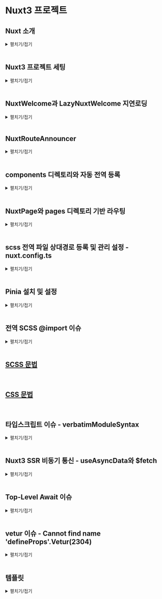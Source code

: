 # Nuxt3 프로젝트

## Nuxt 소개
<details>
<summary>펼치기/접기</summary>
<br>

프론트엔드 시장에서 가장 많이 사용되는 라이브러리 중 하나는 React이며, 그 기반 위에서 작동하는 Next.js 프레임워크가 높은 점유율을 보이고 있다.  
그 뒤를 잇는 인기 프레임워크가 바로 Vue.js이다.  

이러한 React나 Vue.js와 같은 툴은 자바스크립트를 보다 효율적으로 활용할 수 있도록 도와주는 라이브러리이기 때문에, 기본적인 퍼포먼스 차이는 크지 않다.  
하지만 React는 Facebook이 유지보수하고 있으며, Vercel이라는 강력한 커뮤니티의 지원을 받는 만큼 생태계가 크고 공식 문서가 잘 되어 있어 많은 개발자들이 채택하고 있는 것도 사실이다.

그렇다고 Vue.js가 뒤떨어진다는 의미는 아니다. 
Vue.js 역시 직관적인 문법과 편리한 구조로 많은 개발자에게 사랑받고 있으며, 더 나아가 Vue의 기능을 확장해주는 프레임워크인 Nuxt.js가 출시되면서 Vue 생태계의 가능성은 더욱 넓어졌다.

### Nuxt 3의 등장과 확산
Nuxt 3 버전이 출시된 이후 시간이 어느 정도 흐르며, 안정적인(stable) 릴리스들도 점차 나오고 있다.  
이에 따라 Vue.js를 선호하던 개발자들도 점차 Nuxt로 넘어가는 분위기가 형성되고 있다.  

실제로 Nuxt 공식 홈페이지에 접속해 보면, Github, NASA, Google 등과 같은 글로벌 대기업들이 Nuxt를 활용하고 있다는 점에서 신뢰도를 확인할 수 있다.  

Nuxt는 **개발자의 경험(Developer Experience, DX)**을 최우선으로 고려하여 웹 개발을 보다 효과적이고 성능 중심적으로 진행할 수 있도록 도와주는 툴이다.  
누구나 쉽게 사용할 수 있으며, Vue.js의 모든 기능을 포함하고 있어 Vue를 보다 있어 보이게, 구조적으로 개발할 수 있도록 도와준다.  

### 주요 기능 소개

#### SEO(Search Engine Optimization)
Vue.js나 React는 SPA(Single Page Application) 특성상 모든 페이지가 index.html 하나로 구성되기 때문에 메타 정보를 검색 엔진에 효과적으로 전달하기 어려운 구조적 한계를 가지고 있다.  

이러한 단점을 극복한 것이 바로 Next.js와 Nuxt.js다.  
Nuxt는 SSR(Server-Side Rendering) 및 SSG(Static Site Generation)를 지원하여 SEO 문제를 자연스럽게 해결할 수 있게 도와준다.  

#### Router
Vue.js에서는 별도로 vue-router를 설치한 뒤, createRouter를 설정하고 App.vue에 <router-view /> 컴포넌트를 넣는 방식으로 라우팅 기능을 구현해야 했다.  

하지만 Nuxt에서는 별도의 설정이 필요 없다.    
pages/ 디렉토리 안에 index.vue, about.vue 등의 파일을 생성하는 것만으로도 자동으로 라우팅 처리가 된다.

또한 posts/[id].vue와 같은 파일 구조를 통해 Slug 기반의 동적 라우팅도 손쉽게 구현할 수 있다.  
이 기능은 Next.js에도 동일하게 존재한다.  

라우팅 링크는 NuxtLink 컴포넌트를 사용하여 `<a>` 태그처럼 활용할 수 있으며, `useRouter()` 훅을 통해 `router.params.id`로 라우트 파라미터에 접근할 수 있다.  
이는 상세 페이지나 게시판 구현 시, 특정 ID 값을 기준으로 API와 통신하거나 DB 데이터를 조회할 때 유용하게 활용된다.

### 개발 가이드
#### Key Concepts
Nuxt.js는 TypeScript 기반으로 개발된 프레임워크로, TypeScript와의 호환성이 뛰어나다. 
최근 대부분의 프로젝트에서 TypeScript를 기본적으로 사용하는 만큼, Nuxt도 타입 안정성과 개발 편의성을 높여준다.

#### 디렉토리 구조(Directory Structure)
Nuxt를 설치하면 아래와 같은 기본 디렉토리 구조를 자동으로 구성해준다.  
별도의 src 디렉토리 없이 최상위 디렉토리 기준으로 Nuxt가 컴파일 시 자동으로 인식한다.

- assets/  
스타일시트, 폰트, 이미지 등을 관리한다.  
정적 파일을 서버에서 직접 제공하고 싶을 경우에는 public/ 디렉토리에 넣어 빌드 시 함께 제공할 수 있다.  

- components/  
전역/공통 컴포넌트를 관리하는 디렉토리다.  
예를 들어 components/base/foo/button.vue 파일이 있을 경우, <BaseFooButton />이라는 태그로 자동 인식되며, Component Auto Import 기능을 지원한다.  

- composables/  
Composition API 기반의 재사용 가능한 로직(예: 유틸 함수)을 관리하는 디렉토리다.  

- layouts/  
Slot 기능을 이용해 외부 레이아웃 틀을 정의하는 공간이다.  
예를 들어 팝업, 다이얼로그 등 공통 레이아웃이 필요한 경우에 사용된다.  
NuxtLayout 기능을 통해 동적으로 레이아웃을 적용할 수 있다.  

</details>
<br>


## Nuxt3 프로젝트 세팅
<details>
<summary>펼치기/접기</summary>
<br>

1. 설치 명령 입력
   ```bash
   npx nuxi@latest init {프로젝트명}
   ```

2. 패키지 설치 확인 - `y 선택`
   ```bash
   Need to install the following packages:
     nuxi@3.25.1
   Ok to proceed? (y) y
   ```

3. 패키지 매니저 선택 - `npm 선택`
   ```bash
   ❯ Which package manager would you like to use?
   ● npm (current)
   ○ pnpm
   ○ yarn
   ○ bun
   ○ deno
   ```

4. 텔레메트리 참여 여부 선택 - `No 선택`
   ```bash
   ℹ Nuxt collects completely anonymous data about usage.
     This will help us improve Nuxt developer experience over time.
     Read more on https://github.com/nuxt/telemetry
   ❯ Are you interested in participating?
   ○ Yes / ● No
   ```
   > **참고**: 텔레메트리는 익명으로 사용자의 기본 환경과 행동 데이터를 수집해 Nuxt 팀이 개발자 경험을 분석하고 개선하는 데 활용하는 옵트인 기반의 데이터 수집 시스템으로, 개인정보는 수집하지 않으며, 수집된 데이터는 Nuxt 프로젝트 개선에만 사용된다.

5. Git 리포지토리 초기화 여부 선택 - `No 선택`
   ```bash
   ❯ Initialize git repository?
   ○ Yes / ● No
   ```

6. 공식 모듈 설치 여부 선택 - none(ctrl+C)
   ```bash
   ✔ Would you like to install any of the official modules?
   none
   ```

7. 설치 완료 후 서버 실행
   ```bash
   npm run dev
   ```

</details>
<br>

## NuxtWelcome과 LazyNuxtWelcome 지연로딩
<details>
<summary>펼치기/접기</summary>
<br>

NuxtJS를 설치한 후 구성되는 최상위 app.vue 컴포넌트의 template영역에 NuxtWelcome이라는 컴포넌트가 선언되어 있다.
해당 컴포넌트는 NuxtJS가 기본적으로 제공하는 컴포넌트로 [.nuxt/components.d.ts](.nuxt/components.d.ts) 파일에 등록된 컴포넌트이다.  
_GlobalComponents interface를 보면 해당 컴포넌트 외에도 다른 컴포넌트들이 있는것을 확인할 수 있다.

```ts
interface _GlobalComponents {
   /* 생략 */
   'NuxtWelcome': typeof import("../node_modules/nuxt/dist/app/components/welcome.vue")['default']
   /* 생략 */
}
export const NuxtWelcome: typeof import("../node_modules/nuxt/dist/app/components/welcome.vue")['default']
```

실제 해당 컴포넌트는 [node_modules/nuxt/dist/app/components/welcome.vue](node_modules/nuxt/dist/app/components/welcome.vue) 경로에서 확인할 수 있다.

_GlobalComponents interface에 선언된 다른 기본 컴포넌트들도 NuxtWelcome과 같이 내장되어있으며 공식문서 등의 래퍼런스를 확인하여 기능을 익힐 수 있다.

추가로 해당 컴포넌트는 LazyComponent의 제네릭 타입으로 import되어 LazyNuxtWelcome이라는 이름으로도 등록되어 있다.

### LazyNuxtWelcome과 Lazy Load(지연로딩)
먼저 Lazy Load란 우리말로 지연 로딩이라고 부르며 특정 리소스(컴포넌트, 페이지 등)을 필요한 시점에 로딩하는 것을 말한다.  

js에서는 보통 import문을 최상단에 선언하여 불러오는데 해당 방식을 문법적으로는 Static import(정적 임포트) 동작 시점 측면에서는 Eager Load(즉시 로드)이라고 정의할 수 있다.

Lazy Load 지연 로딩은 해당 방법 대신 import() 함수를 사용하여 필요한 시점에 호출하여 로딩할 수 있다.

자주 쓰는 공통 컴포넌트일 경우에는 정적 Static import를 권장하지만,  
무거운 페이지 단위의 컴포넌트 혹은 Modal, Chart, Map 같은 대형 UI, 관리자 페이지와 같이  
시스템적인 설정이 필요한 자주 사용하지 않는 화면에서 사용하는 것이 바람직한 예로 볼 수 있다.  

VueJS에서도 Router import시 앞서 언급한 import() 함수를 호출하여 Lazy Load를 사용할 수 있다.
```js
const routes = [
  {
    path: '/mypage',
    component: () => import('./pages/MyPage.vue')
  }
]

```

#### 지연 로딩(Lazy Load)의 중요점
- 퍼포먼스 최적화
  - 초기 번들 크기 감소로 페이지 첫 로딩 속도가 향상된다.
    - ex) First Paint, Time to Interactive 등 개선
- 코드 스플리팅
  - webpack이나 vite는 import()를 만나면 자동으로 별도의 chunk(단위)로 분리한다.
    - ex) [즉시] app.js (안에 MyPage.js 존재) → [지연] app.js, MyPage.[hash].js 로 분리
   - 브라우저에서 요청 발생시 분리된 컴포넌트 MyPage.[hash].js 파일을 브라우저에 추가로 다운로드한다.

#### First Paint란?
웹 사이트를 열었을 때 최초로 화면이 출력되는 시점으로, 예를들어 하얀 화면만 있다가 글씨나 배경이 처음으로 출력되는 순간을 말한다.

#### Time To Interactive란?
사용자가 클릭하거나 스크롤을 할 수 있을 정도로 웹 사이트가 완전히 준비된 시점을 말한다.  
버튼이 보이지만 아직 안눌리는 상태는 아직 준비 안 된 것이며, 눌렀을 때 반응하는 시점이 바로 `Time To Interactive` 이다.

</details>
<br>

## NuxtRouteAnnouncer
<details>
<summary>펼치기/접기</summary>
<br>

NuxtJS를 설치한 후 구성되는 최상위 app.vue 컴포넌트의 template영역에 NuxtRouteAnnouncer이라는 컴포넌트가 선언되어 있다.  
해당 컴포넌트는 접근성(A11Y) 관련 내장 컴포넌트이다.  
페이지가 변경될 때 화면 리더(Screen Reader)에게 새로운 경로를 알리는 역할을 한다.  
여기서 말하는 화면 리더는 각 장애인 또는 시력이 약한 사람이 컴퓨터나 스마트폰 화면의 내용을 음성으로 듣거나 점자 디스플레이로 출력할 수 있게 도와주는 보조 기술(Assistive Technology)를 말한다.  
예를들면 시각 장애인이 사용하는 스크린 리더가 경로 변화를 인식할 수 있게 한다.   
만약 `<main>` 컨텐츠가 바뀌었음을 시각적으로 보지 못해도 음성으로 안내받을 수 있다.  
SPA 에서는 페이지 전환 시 실제로 HTML 전체가 바뀌지 않고 Vue 라우터만 바뀌기 때문에 스크린 리더는 페이지가 바뀌었다는 것을 감지하지 못하기 때문에 이러한 도우미 역할을 하는 컴포넌트이다.

해당 컴포넌트는 접근성이 필요할때 사용하는 컴포넌트 이므로 필수 컴포넌트가 아니다.

[node_modules/nuxt/dist/app/components/nuxt-route-announcer.js](node_modules/nuxt/dist/app/components/nuxt-route-announcer.js)에 존재하며 .vue 확장자가 아닌 .js 확장자로 구현된 컴포넌트이다.  


</details>
<br>

## components 디렉토리와 자동 전역 등록
<details>
<summary>펼치기/접기</summary>
<br>

NuxtJS에서는 루트 경로에 존재하는 components 디렉토리 하위의 모든 컴포넌트들을 자동으로 전역에 등록해준다.  따라서 import문 없이 자동으로 import 할 수 있다.  
![alt text](image.png)
```vue
<template>
  <div>
    <AppHeader />
  </div>
</template>
<script setup lang="ts">
/* AppHeader 컴포넌트를 정적 import 및 component 등록작업을 하지 않아도 출력된다! */
</script>
```

해당 기능은 다음으로 배울 pages 디렉토리 기반 라우팅 방식에서도 자동 import되어 동일하게 사용이 가능하다.

</details>
<br>

## NuxtPage와 pages 디렉토리 기반 라우팅
<details>
<summary>펼치기/접기</summary>
<br>

### 1. 중첩 라우트(index.vue)
pages 디렉토리 하위에 새로운 디렉토리를 생성하고, index.vue 라는 이름으로 컴포넌트를 생성할 경우 디렉토리 기반으로 `{locahlost:port}/bookmark` 주소로 라우팅이 된다.

- 라우팅 경로: {locahlost:port}/bookmark
- 리소스 경로: pages/bookmark/index.vue
- 하위 폴더, 하위 경로를 구조적으로 관리할 때 주로 사용하며, 유지보수와 확정성에 유리하다.
  - 예를들어 bookmark관련 컴포넌트들을 관리해야할 때 디렉토리로 분류하여 관리한다.
    - pages/bookmark/components/컴포넌트.vue
    - pages/bookmark/index.vue
    - 구조
      ```
      📂pages/
      └── 📂bookmark/
          ├── 📂components/
          │   └── 컴포넌트.vue
          └── index.vue
      ```

### 2. 단일 라우트(컴포넌트명.vue)

- 라우팅 경로: {locahlost:port}/bookmark
- 리소스 경로: pages/bookmark.vue
  - 폴더 없이 단순 파일명 기반 라우팅으로 작은 프로젝트나 단순 페이지 구성에 적합하다.
    - pages/bookmark/components/컴포넌트.vue
    - pages/bookmark.vue
    - 구조
      ```
      📂pages/
      └── bookmark.vue
      ```

<br>

- 라우팅 경로: {locahlost:port}/
- 리소스 경로: pages/index.vue
  - 폴더 없이 단순 파일명 기반 라우팅으로 작은 프로젝트나 단순 페이지 구성에 적합하다.
    - pages/index.vue
    - 구조
      ```
      📂pages/
      └── index.vue
      ```

### NuxtPage
위의 pages 디렉토리 기반 라우팅을 하기 위해서는 app.vue 컴포넌트 혹은 출력할 컴포넌트의 출력할 위치에 `<NuxtPage />` 라는 Nuxt 기본 제공 컴포넌트를 선언해야한다.
router-view와는 다르게 여러 컴포넌트에서 중복해서 사용할 수는 없다.

#### 주의점
이때 bookmark/comoponents 라는 디렉토리를 추가하여 컴포넌트를 만들경우 index.vue에서 import문을 선언하여 사용해야 한다.
루트 하위의 components가 아닌 components 디렉토리는 전역으로 등록되지 않는다.

</details>
<br>

## scss 전역 파일 상대경로 등록 및 관리 설정 - nuxt.config.ts 
<details>
<summary>펼치기/접기</summary>
<br>

1. scss npm 의존성 설치
   ```
   npm install -D sass
   ```
   - D옵션: devDependencies 포함  
      sass는 실제 사용자가 웹 페이지를 볼 때 동작하는 코드가 아니라, 개발 시점 .scss 또는 .sass 파일을 .css로 변환하는 역할을 한다.  
			즉, 브라우저에서 직접 실행되는 게 아니라, 빌드 도구(vite, Webpack등) 에서만 사용된다.  
			따라서 dependencies(운영) 대신 devDependencies(개발 빌드시 필요)에 포함시키는것이 적절하다.  
			조금 더 구체적으로 예를들어 보자면 axios같이 런타임시 지속적으로 브라우저에서 사용하는 모듈의 경우 node_modules에서 axios관련 필요한 모듈 파일들을 함께 웹패킹하여 dist로 패키징해야 하기 때문에 dependencies에 포함하지만, scss는 빌드 및 웹패킹 당시에만 컴파일하기때문에 최종 컴파일에 필요한 모듈로서 devDependencies에 포함시키는것이다.



2. nuxt.config.ts 파일에 아래 코드를 추가해준다.
   ```ts
   export default defineNuxtConfig({
		vite: {
				css: {
					preprocessorOptions: {
					scss: {
							/* 전역적으로 사용되는 css의 상대경로 등록 및 관리 */
							additionalData: '@use "@/assets/scss/global.scss" as *;'
					}
					}
				}
		}
   })
   ```

- nuxt.config.ts
   - `AS-IS`
      ```ts
      export default defineNuxtConfig({
				compatibilityDate: '2025-05-15',
				devtools: { enabled: true },
      })
      ```
   - `TO-BE`
      ```ts
      export default defineNuxtConfig({
				compatibilityDate: '2025-05-15',
				devtools: { enabled: true },
				vite: {
					css: {
							preprocessorOptions: {
							scss: {
								/* 전역적으로 사용되는 css의 상대경로 등록 및 관리 */
								additionalData: '@use "@/assets/scss/global.scss" as *;'
							}
							}
					}
				}
      })
      ```
</details>
<br>

## Pinia 설치 및 설정
<details>
<summary>펼치기/접기</summary>
<br>

### Pinia란?
Vue3의 공식 상태 관리 라이브러리이다.  
기존 Vuex의 후속(기술적 후속이지만 만든사람과 구조는 다름)이라고 볼 수 있으며, 훨씬 더 간결하고 타입친화적이고 모듈화에 유리한 구조를 가지고 있다.  

Vue는 props, emit으로 컴포넌트끼리 데이터를 전달하지만, 계층구조기 깊어질수록 복잡해진다.  
이에 Vuex가 나왔지만 문법이 복잡하고 boilerplate(반복코드)가 많았다.  
Pinia는 Vuex보다 더 단순하고 직관적인 방식으로 상태 관리를 할 수 있다. 

<br>


| 항목             | Vuex (v3/v4)                    | Pinia                             |
| -------------- | ------------------------------- | --------------------------------- |
| 사용 가능 Vue 버전   | Vue 2, 3                        | Vue 3 이상                          |
| 구조             | State, Getter, Mutation, Action | State, Getter, Action            |
| Mutation 필요 여부 | ✅ 필수                            | ❌ 필요 없음 (Action에서 직접 state 변경 가능) |
| 코드 길이          | 많고 중복됨                          | 매우 간결                             |
| TypeScript 지원  | 불완전                             | ✅ 매우 뛰어남                          |
| 모듈화 방식         | 네임스페이스                          | 함수를 통한 분리형 구조                     |

<br>

---
<br>

### Nuxt Pinia 설치 가이드

1. scss npm 의존성 설치
   ```
   npm install pinia @pinia/nuxt
   ```

2. nuxt.config.ts 파일에 아래 코드를 추가해준다.
   ```ts
   export default defineNuxtConfig({
		modules: ['@pinia/nuxt']
   })
   ```

- nuxt.config.ts
   - `AS-IS`
      ```ts
      export default defineNuxtConfig({
				compatibilityDate: '2025-05-15',
				devtools: { enabled: true },
				vite: {
					css: {
						preprocessorOptions: {
							scss: {
								/* 전역적으로 사용되는 css의 상대경로 등록 및 관리 */
								additionalData: '@use "@/assets/scss/global.scss" as *;'
							}
						}
					}
				},
			})
      ```
   - `TO-BE`
      ```ts
      export default defineNuxtConfig({
				compatibilityDate: '2025-05-15',
				devtools: { enabled: true },
				vite: {
					css: {
						preprocessorOptions: {
							scss: {
								/* 전역적으로 사용되는 css의 상대경로 등록 및 관리 */
								additionalData: '@use "@/assets/scss/global.scss" as *;'
							}
						}
					}
				},
				modules: ['@pinia/nuxt']
			})
      ```
</details>
<br>

## 전역 SCSS @import 이슈
<details>
<summary>펼치기/접기</summary>
<br>

전역으로 사용하는 scss 파일에서 다른 scss 모듈을 import 해야할 경우가 있는데, sass 버전에 따라 @import가 지원되지 않을 수 있다.  
<br>

### @import 변수 사용 3.0.0 버전 이슈 - @forward
<details>
<summary>접기/펼치기</summary>
<br>

```
Deprecation Warning [import]: Sass @import rules are deprecated and will be removed in Dart Sass 3.0.0.

More info and automated migrator: https://sass-lang.com/d/import

  ╷
1 │ @import './color';
  │         ^^^^^^^^^
  ╵
    assets\scss\global.scss 1:9  @use
    components\AppNav.vue 1:1    root stylesheet

Deprecation Warning [import]: Sass @import rules are deprecated and will be removed in Dart Sass 3.0.0.
```
</details>

<br>

위 오류는 sass 3.0.0부터 @import문법이 더이상 사용되지 않아 발생하는 문법이다.  
sass 3.0.0에서는 scss파일에 불러온 뒤 외부로 export하는 경우에는 @forward를 사용하면 된다.

### @import 변수 사용 3.0.0 버전 이슈 - @use
<details>
<summary>접기/펼치기</summary>
<br>

```
 ERROR  Internal server error: [sass] Undefined variable.                                                                                                                                                             오전 1:40:32  
   ╷
14 │     color: $color-black-700;
   │            ^^^^^^^^^^^^^^^^
   ╵
  assets\scss\global.scss 14:12  @use
  components\AppHeader.vue 1:1   root stylesheet
  Plugin: vite:css
  File: C:/Programming/workspace_vs/nuxt-9din-news-app/components/AppHeader.vue?vue&type=style&index=0&scoped=a54da7ff&lang.scss:14:12
  [sass] Undefined variable.
     ╷
  14 │     color: $color-black-700;
     │            ^^^^^^^^^^^^^^^^
     ╵
    assets\scss\global.scss 14:12  @use
    components\AppHeader.vue 1:1   root stylesheet
      at Object.wrapException (C:\Programming\workspace_vs\nuxt-9din-news-app\node_modules\sass\sass.dart.js:2302:47)
      at C:\Programming\workspace_vs\nuxt-9din-news-app\node_modules\sass\sass.dart.js:88664:23
      at _wrapJsFunctionForAsync_closure.$protected (C:\Programming\workspace_vs\nuxt-9din-news-app\node_modules\sass\sass.dart.js:4921:15)
      at _wrapJsFunctionForAsync_closure.call$2 (C:\Programming\workspace_vs\nuxt-9din-news-app\node_modules\sass\sass.dart.js:38012:12)
      at Object._asyncStartSync (C:\Programming\workspace_vs\nuxt-9din-news-app\node_modules\sass\sass.dart.js:4885:20)
      at _EvaluateVisitor2.visitVariableExpression$body$_EvaluateVisitor0 (C:\Programming\workspace_vs\nuxt-9din-news-app\node_modules\sass\sass.dart.js:88670:16)
      at _EvaluateVisitor2.visitVariableExpression$1 (C:\Programming\workspace_vs\nuxt-9din-news-app\node_modules\sass\sass.dart.js:88644:19)
      at VariableExpression0.accept$1$1 (C:\Programming\workspace_vs\nuxt-9din-news-app\node_modules\sass\sass.dart.js:124128:22)
      at VariableExpression0.accept$1 (C:\Programming\workspace_vs\nuxt-9din-news-app\node_modules\sass\sass.dart.js:124131:19)
      at C:\Programming\workspace_vs\nuxt-9din-news-app\node_modules\sass\sass.dart.js:86730:41
```

</details>
<br>

위 오류는 $color-black-700라는 변수를 불러올 수 없어 발생한 오류이다.  
sass 3.0.0에서는 `@import`문이 지원되지 않으므로 a.scss파일에서 b.scss 파일의 변수를 사용을 해야할 때는 `@use`를 사용한다.
<br>

### 대응 예시 코드
- global.scss에서 color.scss을 외부로 내보내기
  ```scss
  @forward './color';
  ```

- global.scss에서 color.scss에 정의한 변수 사용
  ```scss
  @use './color' as *;

  * {
    color: $color-black-700;
  }
  ```

- global.scss에서 color.scss에 정의한 변수 사용 - 별칭 접근
  ```scss
  @use './color' as color;

  * {
    color: color.$color-black-700;
  }
  ```

- global.scss에서 color.scss를 내보내며 동시에 정의된 변수 사용
  ```scss
  @import './color';

  @use './color' as *;

  * {
    color: $color-black-700;
  }
  ```
  ```scss
  @import './color';

  @use './color' as color;

  * {
    color: color.$color-black-700;
  }
  ```
</details>
<br>

## [SCSS 문법](markdown/SCSS.md)
<br>

## [CSS 문법](markdown/CSS.md)
<br>

## 타입스크립트 이슈 - verbatimModuleSyntax
<details>
<summary>펼치기/접기</summary>
<br>

타입스크립트 4.5 이상에서 verbatimModuleSyntax 옵션이 true일 경우 타입과 값의 구분이 명확해 져야 한다.  
즉, 타입만 쓰는 경우에는 import type을 사용하도록 강제된다.

- [types/nav.ts](types/nav.ts)
  ```ts
  export interface Nav {
  idx: number;
  label: string;
  value: string;
  }
  ```
- [components/AppNav.vue](components/AppNav.vue)
  ```js
  import { Nav } from '~/types/nav';
  ```

예를들어 위 같이 타입을 정의하고, 특정 컴포넌트나 js모듈 파일에서 import 할 경우 아래와 같은 오류가 발생한다.

```
`컴포넌트` is a type and must be imported using a type-only import when 'verbatimModuleSyntax' is enabled.ts-plugin(1484)
```

`Nav`가 타입인지 값인지 모호하므로 오류가 발생한 것이다.  

```js
import type { Nav } from '~/types/nav';
```

위와 같이 `type`을 명시하면 타입 전용 import로 인식되어 오류가 사라진다.  

해당 옵션을 켜고 끄기 위해서는 tsconfig.json에서 아래와 같이 compilerOptions에 verbatimModuleSyntax옵션을 추가하고 true/false 값을 통해 on/off 할 수 있다.  

- tsconfig.json
  ```json
  {
  "compilerOptions": {
    "verbatimModuleSyntax": false
  }
  }
  ```
</details>
<br>

## Nuxt3 SSR 비동기 통신 - useAsyncData와 $fetch 
<details>
<summary>펼치기/접기</summary>
<br>

### useAsyncData
SSR(서버사이드렌더링) 방식 데이터 fetch Vue3의 Composable 이다.  

#### `Composable이란?`
Vue의 Composition API를 활용하여 상태를 가진 로직을 캡슐화하고 재사용(공통)하는 함수를 말한다.  
React에서는 커스텀 훅이라는 용어를 사용하며, vue2에서는 composition api가 없기 때문에 mixin이나 vuex모듈로 공통 로직을 분리한다.  

#### `특징`
- Vue3의 Composable 이므로 통신 후 결과 값은 컴포지션 api에서 사용하는 반응형 변수 ref로 감싸지게 된다.  
- 캐싱 기능이 있다.  

#### `문법`
- args1: `key` - 내부 캐시 및 상태 관리를 위한 고유 식별자.
- args2: `handler` - Promise값을 필수로 반환하는 비동기 콜백 함수.

### $fetch 
Nuxt3가 제공하는 서버와 비동기 통신을 하는 fetch 함수이다.  
axios와 같은 라이브러리로 `ofetch` 기반이다.  
자동으로 JSON을 파싱하여 리턴해주며, 예외처리등의 후처리가 필요하지않아 편리하다.  

#### 전체 예제코드
- index.vue
  ```vue
  const {data, pending, error, refresh} = await useAsyncData("getNews", () => $fetch(API_URL));
  ```
</details>
<br>

## Top-Level Await 이슈
<details>
<summary>펼치기/접기</summary>
<br>

```vue
const {data, pending, error, refresh} = await useAsyncData("getNews", () => $fetch(API_URL));
```

`<script>` 블록 내 최상위 스코프에서 useAsyncData 함수 앞에 await 키워드를 붙힐 경우 아래와 같은 오류가 발생했다.

```
SyntaxError: await is only valid in async functions and the top level bodies of modules
```

await는 CommonJS환경에서 async함수 내부에서 작동하며, 일반적으로 많이 사용되는 방식이다.  
예외가 있는데, ES Module일 경우에는 최상위 스코프(Top-Level)에서 작동이 가능하다.  

### CommonJS와 ES Module
- CommonJS [CJS]: NodeJS의 구버전 require, module.exports 방식이다.  
- ES Module [ESM]: ES6(ES2015) 방식으로 import, export 방식이다.  

### 설정법
- tsconfig.json
  ```json
  "compilerOptions": {
    "module": "ESNext",              // Top-level await 사용 가능
    "target": "ESNext",              // 최신 JS 문법 지원
  }
  ```

</details>
<br>

## vetur 이슈 - Cannot find name 'defineProps'.Vetur(2304)
<details>
<summary>펼치기/접기</summary>
<br>

Vue 3 + `<script setup>` 문법을 사용하고 있는데, Vetur 확장 또는 프로젝트 설정이 이를 제대로 인식하지 못해서 발생하는 문제이다.

vetur는 Vue 2 중심의 Extention이고, script setup 문법을 완벽하게 지원하지 않는다.  
따라서 volar을 설치하고 vetur을 지운다.  

로컬 pc에서 Vue2 프로젝트를 사용하기 때문에 vscode상에서 현재 프로젝트에서만 vetur옵션을 꺼버린다.  

- Ctrl + Shift + R
- settings.json - 최상위레벨
  ```json
  {
    "vetur.validation.template": false,
    "vetur.validation.style": false,
    "vetur.validation.script": false
  }
  ```
</details>
<br>

## 템플릿
<details>
<summary>펼치기/접기</summary>
<br>

</details>
<br>